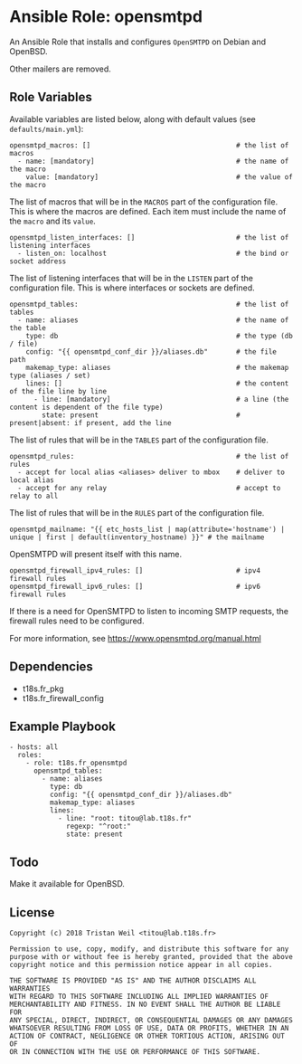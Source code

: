# Ansible Role: opensmtpd

An Ansible Role that installs and configures `OpenSMTPD` on Debian and OpenBSD.

Other mailers are removed.

## Role Variables

Available variables are listed below, along with default values (see `defaults/main.yml`):

    opensmtpd_macros: []                                    # the list of macros
      - name: [mandatory]                                   # the name of the macro
        value: [mandatory]                                  # the value of the macro
   
The list of macros that will be in the `MACROS` part of the configuration file. 
This is where the macros are defined.
Each item must include the name of the `macro` and its `value`.
    
    opensmtpd_listen_interfaces: []                         # the list of listening interfaces
      - listen_on: localhost                                # the bind or socket address
    
The list of listening interfaces that will be in the `LISTEN` part of the configuration file.
This is where interfaces or sockets are defined.
    
    opensmtpd_tables:                                       # the list of tables
      - name: aliases                                       # the name of the table
        type: db                                            # the type (db / file)
        config: "{{ opensmtpd_conf_dir }}/aliases.db"       # the file path
        makemap_type: aliases                               # the makemap type (aliases / set)
        lines: []                                           # the content of the file line by line
          - line: [mandatory]                               # a line (the content is dependent of the file type)
            state: present                                  # present|absent: if present, add the line

The list of rules that will be in the `TABLES` part of the configuration file.
    
    opensmtpd_rules:                                        # the list of rules 
      - accept for local alias <aliases> deliver to mbox    # deliver to local alias
      - accept for any relay                                # accept to relay to all

The list of rules that will be in the `RULES` part of the configuration file.

    opensmtpd_mailname: "{{ etc_hosts_list | map(attribute='hostname') | unique | first | default(inventory_hostname) }}" # the mailname

OpenSMTPD will present itself with this name.
    
    opensmtpd_firewall_ipv4_rules: []                       # ipv4 firewall rules
    opensmtpd_firewall_ipv6_rules: []                       # ipv6 firewall rules

If there is a need for OpenSMTPD to listen to incoming SMTP requests, the firewall rules need to be configured.

For more information, see https://www.opensmtpd.org/manual.html

## Dependencies

- t18s.fr_pkg
- t18s.fr_firewall_config

## Example Playbook

    - hosts: all
      roles:
        - role: t18s.fr_opensmtpd
          opensmtpd_tables:
            - name: aliases
              type: db
              config: "{{ opensmtpd_conf_dir }}/aliases.db"
              makemap_type: aliases
              lines:
                - line: "root: titou@lab.t18s.fr"
                  regexp: "^root:"
                  state: present
        
## Todo

Make it available for OpenBSD.

## License

```
Copyright (c) 2018 Tristan Weil <titou@lab.t18s.fr>

Permission to use, copy, modify, and distribute this software for any
purpose with or without fee is hereby granted, provided that the above
copyright notice and this permission notice appear in all copies.

THE SOFTWARE IS PROVIDED "AS IS" AND THE AUTHOR DISCLAIMS ALL WARRANTIES
WITH REGARD TO THIS SOFTWARE INCLUDING ALL IMPLIED WARRANTIES OF
MERCHANTABILITY AND FITNESS. IN NO EVENT SHALL THE AUTHOR BE LIABLE FOR
ANY SPECIAL, DIRECT, INDIRECT, OR CONSEQUENTIAL DAMAGES OR ANY DAMAGES
WHATSOEVER RESULTING FROM LOSS OF USE, DATA OR PROFITS, WHETHER IN AN
ACTION OF CONTRACT, NEGLIGENCE OR OTHER TORTIOUS ACTION, ARISING OUT OF
OR IN CONNECTION WITH THE USE OR PERFORMANCE OF THIS SOFTWARE.
```
